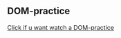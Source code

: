 ## DOM-practice

[Click if u want watch a DOM-practice](https://denismaysov.github.io/DOM-practice/)
